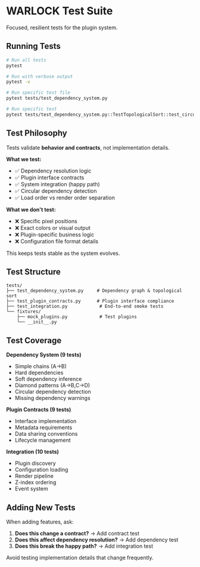 # WARLOCK Test Suite

Focused, resilient tests for the plugin system.

## Running Tests

```bash
# Run all tests
pytest

# Run with verbose output
pytest -v

# Run specific test file
pytest tests/test_dependency_system.py

# Run specific test
pytest tests/test_dependency_system.py::TestTopologicalSort::test_circular_dependency_detected
```

## Test Philosophy

Tests validate **behavior and contracts**, not implementation details.

**What we test:**
- ✅ Dependency resolution logic
- ✅ Plugin interface contracts
- ✅ System integration (happy path)
- ✅ Circular dependency detection
- ✅ Load order vs render order separation

**What we don't test:**
- ❌ Specific pixel positions
- ❌ Exact colors or visual output
- ❌ Plugin-specific business logic
- ❌ Configuration file format details

This keeps tests stable as the system evolves.

## Test Structure

```
tests/
├── test_dependency_system.py     # Dependency graph & topological sort
├── test_plugin_contracts.py      # Plugin interface compliance
├── test_integration.py            # End-to-end smoke tests
└── fixtures/
    ├── mock_plugins.py            # Test plugins
    └── __init__.py
```

## Test Coverage

**Dependency System (9 tests)**
- Simple chains (A→B)
- Hard dependencies
- Soft dependency inference
- Diamond patterns (A→B,C→D)
- Circular dependency detection
- Missing dependency warnings

**Plugin Contracts (9 tests)**
- Interface implementation
- Metadata requirements
- Data sharing conventions
- Lifecycle management

**Integration (10 tests)**
- Plugin discovery
- Configuration loading
- Render pipeline
- Z-index ordering
- Event system

## Adding New Tests

When adding features, ask:
1. **Does this change a contract?** → Add contract test
2. **Does this affect dependency resolution?** → Add dependency test
3. **Does this break the happy path?** → Add integration test

Avoid testing implementation details that change frequently.
